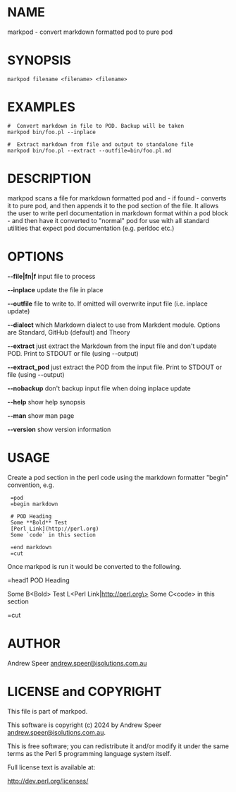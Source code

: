 
# NAME

markpod - convert markdown formatted pod to pure pod

# SYNOPSIS

`markpod filename <filename> <filename>`

# EXAMPLES

```
#  Convert markdown in file to POD. Backup will be taken
markpod bin/foo.pl --inplace

#  Extract markdown from file and output to standalone file
markpod bin/foo.pl --extract --outfile=bin/foo.pl.md
```


# DESCRIPTION

markpod scans a file for markdown formatted pod and - if found - converts it to pure
pod, and then appends it to the pod section of the file. It allows the user to write perl
documentation in markdown format within a pod block - and then have it
converted to "normal" pod for use with all standard utilities that expect
pod documentation (e.g. perldoc etc.)

# OPTIONS

**--file|fn|f** input file to process

**--inplace** update the file in place

**--outfile** file to write to. If omitted will overwrite input file (i.e. inplace update)

**--dialect** which Markdown dialect to use from Markdent module. Options are Standard, GitHub (default) and Theory 

**--extract** just extract the Markdown from the input file and don't update POD. Print to STDOUT or file (using --output)

**--extract_pod** just extract the POD from the input file. Print to STDOUT or file (using --output)

**--nobackup** don't backup input file when doing inplace update

**--help** show help synopsis

**--man** show man page

**--version** show version information

# USAGE

Create a pod section in the perl code using the markdown formatter "begin"
convention, e.g.

```
 =pod
 =begin markdown 

 # POD Heading
 Some **Bold** Test
 [Perl Link](http://perl.org)
 Some `code` in this section

 =end markdown 
 =cut 
```
  
Once markpod is run it would be converted to the following.

 =head1 POD Heading

 Some B\<Bold\> Test
 L\<Perl Link|http://perl.org\>
 Some C\<code\> in this section

 =cut

# AUTHOR

Andrew Speer <andrew.speer@isolutions.com.au>

# LICENSE and COPYRIGHT

This file is part of markpod.

This software is copyright (c) 2024 by Andrew Speer <andrew.speer@isolutions.com.au>.

This is free software; you can redistribute it and/or modify it under
the same terms as the Perl 5 programming language system itself.

Full license text is available at:

<http://dev.perl.org/licenses/>


